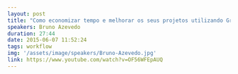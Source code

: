 ```yaml
---
layout: post
title: "Como economizar tempo e melhorar os seus projetos utilizando Grunt - Bruno Azevedo"
speakers: Bruno Azevedo
duration: 27:44
date: 2015-06-07 11:52:24
tags: workflow
img: '/assets/image/speakers/Bruno-Azevedo.jpg'
link: https://www.youtube.com/watch?v=OF56WFEpAUQ
---
```

